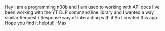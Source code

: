 Hey I am a programming n00b and I am used to working with API docs
I've been working with the YT DLP command line library and I wanted a way similar Request / Response way of interacting with it
So I created this app
Hope you find it helpful!
-Max

